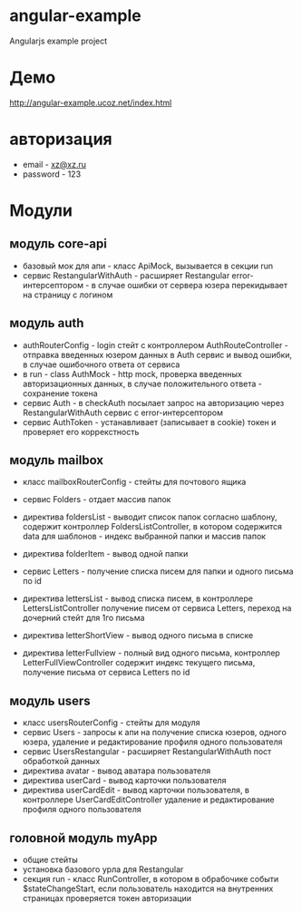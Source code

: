 # angular-example
Angularjs example project 

# Демо
http://angular-example.ucoz.net/index.html

# авторизация 
* email - xz@xz.ru
* password - 123

# Модули
## модуль core-api
* базовый мок для апи - класс ApiMock, вызывается в секции run 
* сервис RestangularWithAuth - расширяет Restangular error-интерсептором - в случае ошибки  от сервера юзера перекидывает на страницу с логином

## модуль auth
* authRouterConfig - login стейт с контроллером AuthRouteController - отправка введенных юзером данных в Auth сервис и вывод ошибки, в случае ошибочного ответа от сервиса
* в run - class AuthMock - http mock, проверка введенных авторизационных данных, в случае положительного ответа - сохранение токена
* сервис Auth - в checkAuth посылает запрос на авторизацию через RestangularWithAuth сервис с error-интерсептором
* сервис AuthToken - устанавливает (записывает в cookie) токен и проверяет его коррекстность

## модуль mailbox
* класс mailboxRouterConfig - стейты для почтового ящика

* сервис Folders - отдает массив папок
* директива foldersList - выводит список папок согласно шаблону, содержит контроллер FoldersListController, в котором содержится data для шаблонов - индекс выбранной папки и массив папок
* директива folderItem - вывод одной папки

* сервис Letters - получение списка писем для папки и одного письма по id 
* директива lettersList - вывод списка писем, в контроллере LettersListController получение писем от сервиса Letters, переход на дочерний стейт для 1го письма
* директива letterShortView - вывод одного письма в списке
* директива letterFullview - полный вид одного письма, контроллер LetterFullViewController содержит индекс текущего письма, получение письма от сервиса Letters по id 

## модуль users
* класс usersRouterConfig - стейты для модуля
* сервис Users - запросы к апи на получение списка юзеров, одного юзера, удаление и редактирование профиля одного пользователя
* сервис UsersRestangular - расширяет RestangularWithAuth пост обработкой данных
* директива avatar - вывод аватара пользователя
* директива userCard - вывод карточки пользователя
* директива userCardEdit - вывод карточки пользователя, в контроллере UserCardEditController удаление и редактирование профиля одного пользователя

## головной модуль myApp
* общие стейты
* установка базового урла для Restangular
* секция run - класс RunController, в котором в обрабочике событи $stateChangeStart, если пользователь находится на внутренних страницах проверяется токен авторизации
